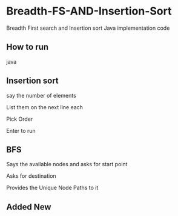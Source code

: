 # Breadth-FS-AND-Insertion-Sort
Breadth First search and Insertion sort Java implementation code

## How to run
java <filename>

## Insertion sort
say the number of elements

List them on the next line each

Pick Order

Enter to run

## BFS
Says the available nodes and asks for start point

Asks for destination

Provides the Unique Node Paths to it

## Added New 